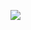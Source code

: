 <img src="https://user-images.githubusercontent.com/35667308/78684801-88cf2000-790e-11ea-9aae-d585b185d96a.png"></img>
